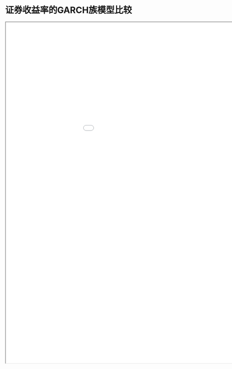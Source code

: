 
# 证券收益率的GARCH族模型比较
<div class="pdf-class">
    <iframe  src=\texpdf\part-sxjm-chap-FBrate.pdf width="1100" height="1100">
    </iframe>
</div>
